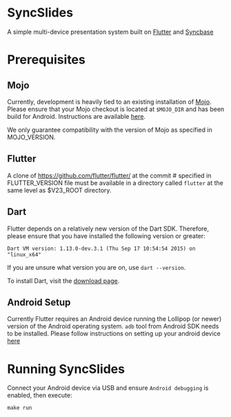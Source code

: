 # SyncSlides

A simple multi-device presentation system built on [Flutter](https://flutter.io) and [Syncbase](https://github.com/vanadium/mojo.syncbase)

# Prerequisites

## Mojo

Currently, development is heavily tied to an existing installation of [Mojo](https://github.com/domokit/mojo). Please ensure that your Mojo checkout is located at `$MOJO_DIR` and has been build for Android. Instructions are available [here](https://github.com/domokit/mojo#mojo).

We only guarantee compatibility with the version of Mojo as specified in MOJO_VERSION.

## Flutter

A clone of https://github.com/flutter/flutter/ at the commit # specified in FLUTTER_VERSION file must be available in a directory
called `flutter` at the same level as $V23_ROOT directory.

## Dart

Flutter depends on a relatively new version of the Dart SDK. Therefore, please ensure that you have installed the following version or greater:

```
Dart VM version: 1.13.0-dev.3.1 (Thu Sep 17 10:54:54 2015) on "linux_x64"
```

If you are unsure what version you are on, use `dart --version`.

To install Dart, visit the [download page](https://www.dartlang.org/downloads/).

## Android Setup

Currently Flutter requires an Android device running the Lollipop (or newer) version of the Android operating system.
`adb` tool from Android SDK needs to be installed. Please follow instructions on setting up your android device [here](http://flutter.io/getting-started/#setting-up-your-android-device)

# Running SyncSlides

Connect your Android device via USB and ensure `Android debugging` is enabled, then execute:
```
make run
```

